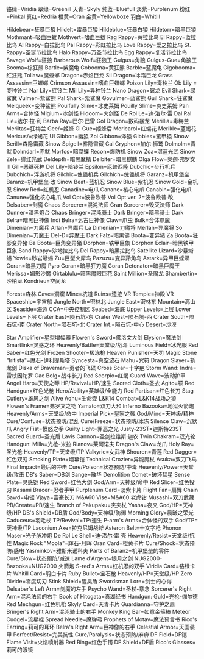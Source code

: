 铬绿=Viridia
翠绿=Greenill
天青=Skyly
纯蓝=Bluefull
淡紫=Purplenum
粉红=Pinkal
真红=Redria
橙黄=Oran
金黄=Yellowboze
羽白=Whitill

Hildebear=狂暴巨猿
Hildelt=雷暴巨猿
Hildeblue=狂暴白猿
Hildetorr=暗黑巨猿
Mothmant=吸血巨蚊
Mothvert=嗜血巨蚊
Rag Rappy=黄拉比鸟
El Rappy=蓝拉比鸟
Al Rappy=白拉比鸟
Pal Rappy=彩虹拉比鸟
Love Rappy=爱之拉比鸟
St. Rappy=圣诞节拉比鸟
Halo Rappy=万圣节拉比鸟
Egg Rappy=复活节拉比鸟
Savage Wolf=狂狼
Barbarous Wolf=狂狼王
Gulgus=角狼
Gulgus-Gue=角狼王 
Booma=棕狂熊
Bartle=紫魔龟
Gobooma=黄狂熊
Barble=蓝魔龟
Gigobooma=红狂熊
Tollaw=魔螳螂
Dragon=赤焰巨龙
Sil Dragon=冰霜巨龙
Grass Assassin=巨螳螂
Crimson Assassin=嗜血巨螳螂 
Poison Lily=毒铃兰
Ob Lily =变种铃兰
Nar Lily=红铃兰
Mil Lily=异种铃兰
Nano Dragon=翼龙
Evil Shark=绿鲨魔
Vulmer=紫鲨熊
Pal Shark=紫鲨魔
Govulmer=蓝鲨熊
Guil Shark=狂鲨魔
Melqueek=变种鲨熊
Pouifully Slime=冰史莱姆
Pouilly Slime=炎史莱姆 
Pan Arms=合体怪
Migium=冰剑怪
Hidoom=火剑怪
De Rol Le=迪·洛尔·雷
Dal Ral Lie=达尔·拉·利
Barba Ray=巴尔·巴雷
Gol Dragon=数码暴龙
Merillia=毒梅兰
Meriltas=狂梅兰
Gee/=姬蜂
Gi Gue=姬蜂后
Mericarol=红蝎花
Merikle=蓝蝎花
Mericus/=绿蝎花
Ul Gibbon=幽猿
Zol Gibbon=泽猿
Gibbles=蛮甲猿
Sinow Berill=森隐雷藏
Sinow Spigell=雾隐雷藏
Gal Gryphon=加尔·狮鹫
Dolmolm=青鱿
Dolmdarl=赤鱿
Morfos=暗腐蝶
Recon=爆防机
Sinow Zoa=湛蓝光武
Sinow Zele=绯红光武
Deldepth=暗黑魔精
Delbiter=暗黑麒麟
Olga Flow=奥迦·弗罗文
Ill Gill=恶镰死神
Del Lily=暗铃兰
Epsilon=厄普西隆
Dubchic=步行机兵
Dubchich=浮游机将
Gilchic=傀儡机兵
Gilchich=傀儡机将
Garanz=机甲堡垒
Baranz=机甲堡垒·改
Sinow Beat=蓝机忍
Sinow Blue=紫机忍
Sinow Gold=金机忍
Sinow Red=红机忍
Canadine=电爪
Canane=核心电爪
Canabin=强化电爪
Canune=强化核心电爪
Vol Opt=波鲁欧普
Vol Opt ver. 2=波鲁欧普·改
Delsaber=剑魔
Chaos Sorcerer=混沌法师
Gran Sorcerer=毁灭法师
Dark Gunner=暗黑炮台
Chaos Bringer=混沌骑士
Dark Bringer=暗黑骑士
Dark Belra=暗黑巨神像
Indi Belra=远古巨神像
Claw=爪虫
Bulk=合体爪魔
Dimenian=刀魔兵
Arlan=异魔兵
La Dimenian=刀魔将
Merlan=异魔将
So Dimenian=刀魔王
Del-D=异魔王
Dark Falz=暗黑佛
Boota=变异猪
Za Boota=狂影变异猪
Ba Boota=巨角变异猪
Dorphon=铁甲巨象
Dorphon Eclair=暗黑铁甲巨象
Sand Rappy=沙地拉比鸟
Del Rappy=暗黑拉比鸟
Satellite Lizard=沙暴蜥蜴
Yowie=砂岩蜥蜴
Zu=巨型火犀鸟
Pazuzu=变异羚角鸟
Astark=异甲巨螳螂
Goran=暗黑刀魔
Pyro Goran=暗黑狂刀魔
Goran Detonator=暗黑巨魔王
Merissa=媚影沙魔
Girtablulu=暗黑魔眼巨花
Saint Million=圣魔龙
Shambertin=沙柏龙
Kondrieu=空间龙

Forest=森林
Cave=洞窟
Mine=坑道
Ruins=遗迹
VR Temple=神殿
VR Spaceship=宇宙船
Jungle North=密林北
Jungle East=密林东
Mountain=高山区
Seaside=海边
CCA=中央控制区
Seabed=海底
Upper Levels=上层
Lower Levels=下层
Crater East=陨石坑-东
Crater West=陨石坑-西
Crater South=陨石坑-南
Crater North=陨石坑-北
Crater Int.=陨石坑-中心
Desert=沙漠

Star Amplifier=星型增幅器
Flowen's Sword=佛洛文大剑
Elysion=魔法剑
Smartlink=灵感之环
Heavenly/Battle=天堂级/战斗
Luminous Field=冰光服
Red Saber=红色光剑
Frozen Shooter=极冻枪
Heaven Punisher=天罚
Magic Stone "Iritista"=魔石-伊利提斯塔
Syncesta=真空波石
Mahu=咒符
Dragon Slayer=斩龙剑
Diska of Braveman=勇者的飞碟
Cross Scar=十字疤
Storm Wand: Indra=雷杖因陀罗
Gae Bolg=战斗长刀
Red Scorpio=红蝎
Guard Wave=波动护甲
Angel Harp=天使之琴
HP/Revival=HP/速生
Sacred Cloth=圣衣
Agito=颚
Red Handgun=红色光枪
Hero/Ability=英雄级/全能力
Red Partisan=红色长刀
Stag Cutlery=雄风之剑
Alive Aqhu=生命壶
L&K14 Combat=L&K14战场之狼
Flowen's Frame=弗罗文之铠
Yamato=双刀大和
Inferno Bazooka=地狱火箭炮
Heavenly/Arms=天堂级/命中
Imperial Pick=皇家之戟
God/Mind=天神级/精神
Cure/Confuse=状态预防/混乱
Cure/Freeze=状态预防/冰冻
Silence Claw=沉默爪
Angry Fist=愤怒之拳
Guilty Light=罪恶之光
Justy-23ST=迦斯特23ST
Sacred Guard=圣光盾
Lavis Cannon=圣剑拉维斯·迦农
Twin Chakram=双光轮
Handgun: Milla=光枪-米拉
Rianov=莱阿诺夫
Dragon's Claw=龙爪
Holy Ray=圣光枪
Heavenly/TP=天堂级/TP
Valkyrie=女武神
Shouren=青莲
Red Dagger=红色双刃
Smoking Plate=烟幕铠
Technical Crozier=异能魔杖
Asuka=双刀飞鸟
Final Impact=最后的冲击
Cure/Poison=状态预防/中毒
Heavenly/Power=天堂级/攻击
DB's Saber=DB剑
Sange=散华
Demolition Comet=破坏彗星
Sense Plate=灵感铠
Red Sword=红色大剑
God/Arm=天神级/命中
Red Slicer=红色投刃
Kasami Bracer=忍者手甲
Purplenum Card=淡紫卡片
Flight Fan=扇舞
Chain Sawd=电锯
Vjaya=富豪长刀
M&A60 Vise=M&A60 老虎钳
Musashi=双刀武藏
PB/Create=PB/速生
Branch of Pakupaku=夹夹杖
Yasha=夜叉
God/HP=天神级/HP
DB's Shield=DB盾
God/Body=天神级/防御
Morning Glory=晨曦之荣光
Caduceus=羽毛杖
TP/Revival=TP/速生
P-arm's Arms=合体怪的双手
God/TP=天神级/TP
Laconium Axe=拉克尼姆战斧
Asteron Belt=十文字枪
Phonon Maser=光子脉冲炮
De Rol Le Shell=迪·洛尔·雷 壳
Heavenly/Resist=天堂级/抗性
Magic Rock "Moola"=辉石-月晖
Oran Card=橙黄卡片
Cure/Shock=状态预防/感电
Yasminkov=雅斯米诺科夫
Parts of Baranz=机甲堡垒的零件
Cure/Slow=状态预防/减速
Lame d'Argent=银月之剑
NUG2000-Bazooka=NUG2000 火箭炮
S-red's Arms=红机忍的双手
Viridia Card=铬绿卡片
Whitill Card=羽白卡片
Ruby Bullet=宝石枪
Heavenly/HP=天堂级/HP
Zero Divide=零度切刃
Stink Shield=腥臭盾
Swordsman Lore=剑士的心得
Delsaber's Left Arm=剑魔的左手
Psycho Wand=圣杖-意念
Sorcerer's Right Arm=混沌法师的右手
Book of Hitogata=真瑚经书
Handgun: Guld=光枪-伽尔德
Red Mechgun=红色机枪
Skyly Card=天青卡片
Guardianna=守护之扇
Bringer's Right Arm=混沌骑士的右手
Monkey King Bar=如意金箍棒
Meteor Cudgel=流星棍
Spread Needle=魔弹弓
Prophets of Motav=魔法预言书
Rico's Earring=莉可的耳环
Belra's Right Arm=巨神像的右手
Celestial Armor=天国装甲
Perfect/Resist=完美抗性
Cure/Paralysis=状态预防/麻痹
DF Field=DF铠
Flame Visit=火焰喷射器
Red Ring=红色手镯
DF Shield=DF盾
Rico's Glasses=莉可的眼镜

